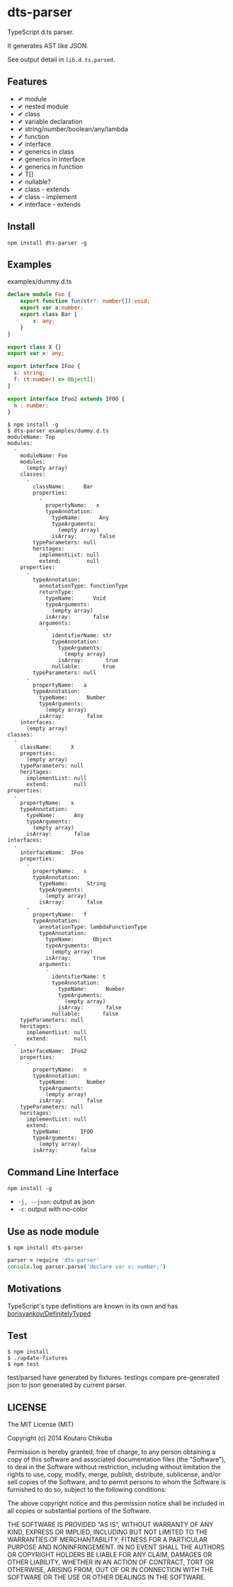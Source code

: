 # dts-parser

TypeScript d.ts parser.

It generates AST like JSON.

See output detail in `lib.d.ts.parsed`.

## Features

- ✔ module
- ✔ nested module
- ✔ class
- ✔ variable declaration
- ✔ string/number/boolean/any/lambda
- ✔ function
- ✔ interface
- ✔ generics in class
- ✔ generics in interface
- ✔ generics in function
- ✔ T[]
- ✔ nullable?
- ✔ class - extends
- ✔ class - implement
- ✔ interface - extends

## Install

```
npm install dts-parser -g
```

## Examples


examples/dummy.d.ts

```typescript
declare module Foo {
    export function fun(str?: number[]):void;
    export var a:number;
    export class Bar {
        x: any;
    }
}

export class X {}
export var x: any;

export interface IFoo {
  s: string;
  f: (t:number) => Object[];
}

export interface IFoo2 extends IFOO {
  n : number;
}

```

```
$ npm install -g
$ dts-parser examples/dummy.d.ts
moduleName: Top
modules:
  -
    moduleName: Foo
    modules:
      (empty array)
    classes:
      -
        className:      Bar
        properties:
          -
            propertyName:   x
            typeAnnotation:
              typeName:      Any
              typeArguments:
                (empty array)
              isArray:       false
        typeParameters: null
        heritages:
          implementList: null
          extend:        null
    properties:
      -
        typeAnnotation:
          annotationType: functionType
          returnType:
            typeName:      Void
            typeArguments:
              (empty array)
            isArray:       false
          arguments:
            -
              identifierName: str
              typeAnnotation:
                typeArguments:
                  (empty array)
                isArray:       true
              nullable:       true
        typeParameters: null
      -
        propertyName:   a
        typeAnnotation:
          typeName:      Number
          typeArguments:
            (empty array)
          isArray:       false
    interfaces:
      (empty array)
classes:
  -
    className:      X
    properties:
      (empty array)
    typeParameters: null
    heritages:
      implementList: null
      extend:        null
properties:
  -
    propertyName:   x
    typeAnnotation:
      typeName:      Any
      typeArguments:
        (empty array)
      isArray:       false
interfaces:
  -
    interfaceName:  IFoo
    properties:
      -
        propertyName:   s
        typeAnnotation:
          typeName:      String
          typeArguments:
            (empty array)
          isArray:       false
      -
        propertyName:   f
        typeAnnotation:
          annotationType: lambdaFunctionType
          typeAnnotation:
            typeName:      Object
            typeArguments:
              (empty array)
            isArray:       true
          arguments:
            -
              identifierName: t
              typeAnnotation:
                typeName:      Number
                typeArguments:
                  (empty array)
                isArray:       false
              nullable:       false
    typeParameters: null
    heritages:
      implementList: null
      extend:        null
  -
    interfaceName:  IFoo2
    properties:
      -
        propertyName:   n
        typeAnnotation:
          typeName:      Number
          typeArguments:
            (empty array)
          isArray:       false
    typeParameters: null
    heritages:
      implementList: null
      extend:
        typeName:      IFOO
        typeArguments:
          (empty array)
        isArray:       false
```

## Command Line Interface

```
npm install -g
```

- `-j, --json`: output as json
- `-c`: output with no-color

## Use as node module

```
$ npm install dts-parser
```

```coffee
parser = require 'dts-parser'
console.log parser.parse('declare var x: number;')
```

## Motivations

TypeScript's type definitions are known in its own and has [borisyankov/DefinitelyTyped](https://github.com/borisyankov/DefinitelyTyped "borisyankov/DefinitelyTyped")

## Test

```
$ npm install
$ ./update-fixtures
$ npm test
```
test/parsed have generated by fixtures.
testings compare pre-generated json to json generated by current parser.

## LICENSE

The MIT License (MIT)

Copyright (c) 2014 Koutaro Chikuba

Permission is hereby granted, free of charge, to any person obtaining a copy
of this software and associated documentation files (the "Software"), to deal
in the Software without restriction, including without limitation the rights
to use, copy, modify, merge, publish, distribute, sublicense, and/or sell
copies of the Software, and to permit persons to whom the Software is
furnished to do so, subject to the following conditions:

The above copyright notice and this permission notice shall be included in
all copies or substantial portions of the Software.

THE SOFTWARE IS PROVIDED "AS IS", WITHOUT WARRANTY OF ANY KIND, EXPRESS OR
IMPLIED, INCLUDING BUT NOT LIMITED TO THE WARRANTIES OF MERCHANTABILITY,
FITNESS FOR A PARTICULAR PURPOSE AND NONINFRINGEMENT. IN NO EVENT SHALL THE
AUTHORS OR COPYRIGHT HOLDERS BE LIABLE FOR ANY CLAIM, DAMAGES OR OTHER
LIABILITY, WHETHER IN AN ACTION OF CONTRACT, TORT OR OTHERWISE, ARISING FROM,
OUT OF OR IN CONNECTION WITH THE SOFTWARE OR THE USE OR OTHER DEALINGS IN
THE SOFTWARE.
